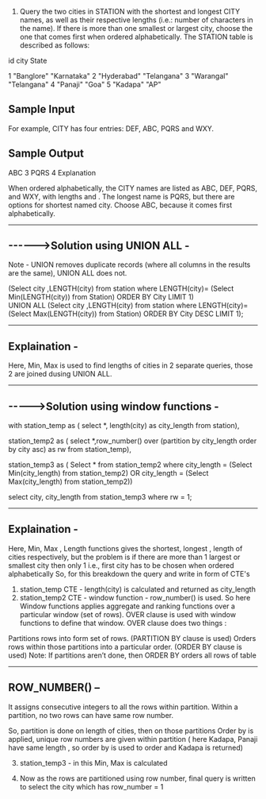 1. Query the two cities in STATION with the shortest and longest CITY names, as well as their respective lengths (i.e.: number of characters in the name). If there is more than one smallest or largest city, choose the one that comes first when ordered alphabetically.
The STATION table is described as follows:

id	city		State

1	"Banglore"	"Karnataka"
2	"Hyderabad"	"Telangana"
3	"Warangal"	"Telangana"
4	"Panaji"	"Goa"
5	"Kadapa"	"AP"


Sample Input
-------------
For example, CITY has four entries: DEF, ABC, PQRS and WXY.

Sample Output
--------------
ABC 3
PQRS 4
Explanation

When ordered alphabetically, the CITY names are listed as ABC, DEF, PQRS, and WXY, with lengths  and . The longest name is PQRS, but there are  options for shortest named city. Choose ABC, because it comes first alphabetically.

--------------------------------
------>Solution using UNION ALL -
--------------------------------

Note - UNION removes duplicate records (where all columns in the results are the same), UNION ALL does not.

(Select city ,LENGTH(city)  from station where LENGTH(city)= (Select  Min(LENGTH(city)) from Station) 
ORDER BY City LIMIT 1)  
UNION ALL
(Select city ,LENGTH(city)  from station where LENGTH(city)= (Select  Max(LENGTH(city)) from Station) 
ORDER BY City DESC LIMIT 1);

-------------
Explaination - 
-------------
Here, Min, Max is used to find lengths of cities in 2 separate queries, those 2 are joined dusing UNION ALL.


--------------------------------------
----->Solution using window functions - 
--------------------------------------
with station_temp as (
select *, length(city) as city_length from station),

station_temp2 as (
select *,row_number() over (partition by city_length order by city asc) as rw  from station_temp),

station_temp3 as (
Select * from station_temp2 where city_length = (Select  Min(city_length) from station_temp2) 
OR city_length = (Select Max(city_length) from station_temp2))

select city, city_length from station_temp3 where rw = 1;

---------------
Explaination - 
--------------
Here, Min, Max , Length functions gives the shortest, longest , length of cities respectively, but the problem is if there are more than 1 largest or smallest city then only 1 i.e., 
first city has to be chosen when ordered alphabetically
So, for this breakdown the query and write in form of CTE's
1. station_temp CTE - length(city) is calculated and returned as city_length
2. station_temp2 CTE - window function - row_number() is used. So here Window functions applies aggregate and ranking functions over a particular window (set of rows). OVER clause is used with window functions to define that window. OVER clause does two things : 

Partitions rows into form set of rows. (PARTITION BY clause is used) 
Orders rows within those partitions into a particular order. (ORDER BY clause is used) 
Note: If partitions aren’t done, then ORDER BY orders all rows of table

----------------
ROW_NUMBER() – 
----------------
It assigns consecutive integers to all the rows within partition. Within a partition, no two rows can have same row number. 

So, partition is done on length of cities, then on those partitions Order by is applied, unique row numbers are given within partition ( here Kadapa, Panaji  have same length , so order by is used to order and Kadapa is returned)

3. station_temp3 - in this Min, Max is calculated

4. Now as the rows are partitioned using row number, final query is written to select the city which has  row_number = 1





 





